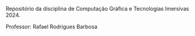 Repositório da disciplina de Computação Gráfica e Tecnologias Imersivas 2024.

Professor: Rafael Rodrigues Barbosa